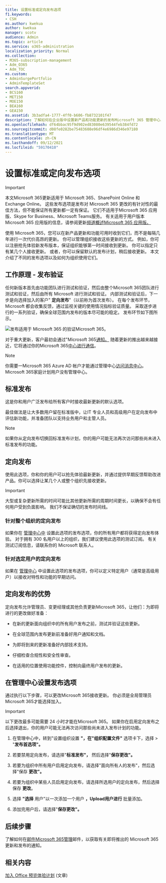 ```yaml
---
title: 设置标准或定向发布选项
f1.keywords:
- CSH
ms.author: kwekua
author: kwekua
manager: scotv
audience: Admin
ms.topic: article
ms.service: o365-administration
localization_priority: Normal
ms.collection:
- M365-subscription-management
- Adm_O365
- Adm_TOC
ms.custom:
- AdminSurgePortfolio
- AdminTemplateSet
search.appverid:
- BCS160
- MET150
- MOE150
- BEA160
- GEA150
ms.assetid: 3b3adfa4-1777-4ff0-b606-fb8732101f47
description: 了解如何在企业版中设置新产品和功能更新的发布Microsoft 365 管理中心。
ms.openlocfilehash: df64bbac95f9d902ed83080e639544feb384fd72
ms.sourcegitcommit: d08fe0282be75483608e96df4e6986d346e97180
ms.translationtype: MT
ms.contentlocale: zh-CN
ms.lasthandoff: 09/12/2021
ms.locfileid: "59170410"
---
```

# <a name="set-up-the-standard-or-targeted-release-options"></a>设置标准或定向发布选项

> [!IMPORTANT]
> 本文Microsoft 365更新适用于 Microsoft 365、SharePoint Online 和 Exchange Online。 这些发布选项是发布对 Microsoft 365 更改的有针对性的最佳方法，但不能保证所有更新都一定有保证。 它们不适用于Microsoft 365 应用版、Skype for Business、Microsoft Teams服务。 有关适用于用户版本Microsoft 365 应用版的信息，请参阅更新[频道概述Microsoft 365 应用版。](/deployoffice/overview-update-channels)

使用 Microsoft 365，您可以在新产品更新和功能可用时收到它们，而不是每隔几年进行一次代价高昂的更新。 你可以管理组织接收这些更新的方式。 例如，你可以注册抢先体验新发布版本，保证组织能够第一时间接收到更新。 你可以指定只有某几个人接收更新。 或者，你可以保留默认的发布计划，稍后接收更新。 本文介绍了不同的发布选项以及如何为组织使用它们。

## <a name="how-it-works---release-validation"></a>工作原理 - 发布验证

任何新版本首先由功能团队进行测试和验证，然后由整个Microsoft 365团队进行测试和验证，然后由所有 Microsoft 进行测试和验证。 内部测试和验证后，下一步是向选择加入的客户" **定向发布**"（以前称为首次发布）。 在每个发布环节，Microsoft 都会收集反馈，通过监视关键的使用情况指标验证质量。 采取逐步进行的一系列验证，确保全球范围内发布的版本尽可能的稳定。 发布环节如下图所示。 
  
![发布适用于 Microsoft 365 的验证Microsoft 365。](../../media/73611ed3-2d8c-4e7b-8074-9f03b239f9ed.png)
  
对于重大更新，客户最初会通过"Microsoft 365[通知。](https://products.office.com/business/office-365-roadmap) 随着更新的推出越来越接近，它将通过你的Microsoft 365[中心进行通信](https://admin.microsoft.com/Adminportal/Home?source=applauncher#/MessageCenter)。

> [!NOTE]
> 你需要一Microsoft 365 Azure AD 帐户才能通过管理中心[访问消息中心](/office365/admin/admin-overview/about-the-admin-center)。 Microsoft 365家庭计划用户没有管理中心。


## <a name="standard-release"></a>标准发布

这是你和用户广泛发布给所有客户时接收最新更新的默认选项。
  
最佳做法是让大多数用户留在标准版中，让IT 专业人员和高级用户在定向发布中评估新功能，并准备团队以支持业务用户和主管人员。 
  
> [!NOTE]
> 如果你从定向发布切换回标准发布计划，你的用户可能无法再次访问那些尚未进入标准发布的功能。 
  
## <a name="targeted-release"></a>定向发布

使用此选项，你和你的用户可以抢先体验最新更新，并通过提供早期反馈帮助改进产品。你可以选择让某几个人或整个组织先接收更新。
  
> [!IMPORTANT]
> 大型或复杂更新所需的时间可能比其他更新所需的周期时间更长，以确保不会有任何用户受到负面影响。 我们不保证确切的发布时间线。 
  
### <a name="targeted-release-for-entire-organization"></a>针对整个组织的定向发布

如果你在 [管理中心中](#set-up-the-release-option-in-the-admin-center) 设置此选项的发布选项，你的所有用户都将获得定向发布体验。 对于拥有 300 名用户以上的组织，我们建议使用此选项的测试订阅。 有关测试订阅信息，请联系你的 Microsoft 联系人。 
  
### <a name="targeted-release-for-selected-users"></a>针对选定用户的定向发布

如果在 [管理中心](#set-up-the-release-option-in-the-admin-center) 中设置此选项的发布选项，你可以定义特定用户（通常是高级用户）以接收对特性和功能的早期访问。 
  
## <a name="benefits-of-targeted-release"></a>定向发布的优势

定向发布允许管理员、变更经理或其他负责更新Microsoft 365，让他们：为即将进行的更改做好准备：
  
- 在新的更新面向组织中的所有用户发布之前，测试并验证这些更新。
    
- 在全球范围内发布更新前准备好用户通知和文档。
    
- 为即将到来的更新准备好内部技术支持。
    
- 仔细检查合规性和安全性审查。
    
- 在适用的位置使用功能控件，控制向最终用户发布的更新。
    
## <a name="set-up-the-release-option-in-the-admin-center"></a>在管理中心设置发布选项

通过执行以下步骤，可以更改Microsoft 365接收更新。 你必须是全局管理员Microsoft 365才能选择加入。
  
> [!IMPORTANT]
> 以下更改最多可能需要 24 小时才能在Microsoft 365。 如果你在启用定向发布之后选择退出，你的用户可能无法再次访问那些尚未进入发布计划的功能。 
  
1. 在管理中心中，转到"设置组织设置 **"，在"组织配置文件"** 选项卡下，选择  >  "**发布首选项"。** <a href="https://go.microsoft.com/fwlink/p/?linkid=2067339" target="_blank"></a>

5. 若要禁用定向发布，请选择"**标准发布"，** 然后选择"**保存更改"。** 
    
6. 若要为组织中所有用户启用定向发布，请选择"面向所有人的发布"，然后选择"保存 **更改"。** 
    
7. 若要为组织中某些人员启用定向发布，请选择所选用户的定向发布，然后选择保存 **更改**。 
    
8. 选择 **"选择** 用户"以一次添加一个用户 **，Upload用户进行** 批量添加。
    
9. 添加完用户后，请选择"**保存更改"。**
  
## <a name="next-steps"></a>后续步骤

了解如何在[邮件Microsoft 365](/office365/admin/manage/message-center)[管理](https://admin.microsoft.com/Adminportal/Home?source=applauncher#/MessageCenter)邮件，以获取有关即将推出的 Microsoft 365 更新和发布的通知。

## <a name="related-content"></a>相关内容

[加入 Office 预览体验计划](https://insider.office.com/join/windows) (文章) 

